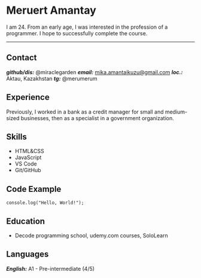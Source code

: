# Meruert Amantay

I am 24. From an early age, I was interested in the profession of a programmer. I hope to successfully complete the course.

----

## Contact


***github/dis:*** @miraclegarden
***email:*** mika.amantaikuzu@gmail.com
***loc.:*** Aktau, Kazakhstan
***tg:*** @merumerum

## Experience
Previously, I worked in a bank as a credit manager for small and medium-sized businesses, then as a specialist in a government organization.

## Skills
* HTML&CSS
* JavaScript
* VS Code
* Git/GitHub

## Code Example
````
console.log("Hello, World!");
````
## Education

* Decode programming school, udemy.com courses, SoloLearn

## Languages

***English:*** A1 - Pre-intermediate (4/5)
